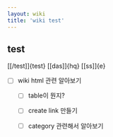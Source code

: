 ```yaml
---
layout: wiki
title: 'wiki test'
---
```


## test
[[/test]]{test}
[[das]]{hq}
[[ss]]{e}

- [ ] wiki html 관련 알아보기 
  - [ ] table이 뭔지?
  - [ ] create link 만들기
  - [ ] category 관련해서 알아보기

